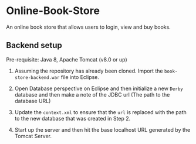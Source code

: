 # Online-Book-Store
An online book store that allows users to login, view and buy books.

## Backend setup

Pre-requisite: Java 8, Apache Tomcat (v8.0 or up)

1) Assuming the repository has already been cloned. Import the `book-store-backend.war` file into Eclipse.

2) Open Database perspective on Eclipse and then initialize a new `Derby` database and then make a note of the JDBC url (The path to the database URL)

3) Update the `context.xml` to ensure that the `url` is replaced with the path to the new database that was created in Step 2.

4) Start up the server and then hit the base localhost URL generated by the Tomcat Server.
